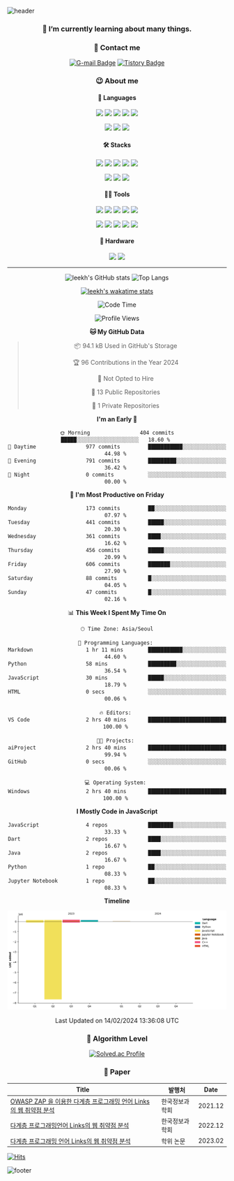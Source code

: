 ![header](https://capsule-render.vercel.app/api?type=waving&color=auto&height=150&section=header&text=👋%20Hi%20there&fontSize=90)

<div align="center">

### 🌱 I’m currently learning about many things.

<!-- icon site : https://simpleicons.org/  -->
<!-- badge site: https://shields.io/ -->
<!-- emoji site: https://www.webfx.com/tools/emoji-cheat-sheet/ -->

### 💌 Contact me

[![G-mail Badge](https://img.shields.io/badge/Gmail-EA4335?style=flat&logo=appveyor&logo=Gmail&logoColor=white&link=mailto:amysun125@gmail.com)](mailto:amysun125@gmail.com)
[![Tistory Badge](https://img.shields.io/badge/Tistory-000000?style=flat&logo=appveyor&logo=Tistory&logoColor=white&link=https://haileeq.tistory.com/)](https://haileeq.tistory.com/)
<!--~~[![Git Badge](https://img.shields.io/badge/GitPages-222222?style=flat&logo=appveyor&logo=GitHub&logoColor=white&link=https://leekh8.github.io/)](https://leekh8.github.io/)~~-->

### 😉 About me

#### 📢 Languages

<img src="https://img.shields.io/badge/C-A8B9CC?style=flat&logo=C&logoColor=white"/> <img src="https://img.shields.io/badge/C++-00599C?style=flat&logo=C%2B%2B&logoColor=white"/> <img src="https://img.shields.io/badge/Java-F44336?style=flat&logo=OpenJDK&logoColor=white"/> <img src="https://img.shields.io/badge/JavaScript-F7DF1E?style=flat&logo=JavaScript&logoColor=white"/> <img src="https://img.shields.io/badge/TypeScript-3178C6?style=flat&logo=TypeScript&logoColor=white"/> 

<img src="https://img.shields.io/badge/Python-3766AB?style=flat&logo=Python&logoColor=white"/> <img src="https://img.shields.io/badge/Dart-0175C2?style=flat&logo=Dart&logoColor=white"/> <img src="https://img.shields.io/badge/Markdown-000000?style=flat&logo=Markdown&logoColor=white"/>

#### 🛠️ Stacks

<img src="https://img.shields.io/badge/Node.js-339933?style=flat&logo=Node.js&logoColor=white"/> <img src="https://img.shields.io/badge/PostgreSQL-4169E1?style=flat&logo=PostgreSQL&logoColor=white"/> <img src="https://img.shields.io/badge/MySQL-4479A1?style=flat&logo=MySQL&logoColor=white"/> <img src="https://img.shields.io/badge/MongoDB-47A248?style=flat&logo=MongoDB&logoColor=white"/> <img src="https://img.shields.io/badge/Linux-FCC624?style=flat&logo=Linux&logoColor=white"/> 

<img src="https://img.shields.io/badge/Express.js-000000?style=flat&logo=Express&logoColor=white"/> <img src="https://img.shields.io/badge/Mongoose-880000?style=flat&logo=MongoDB&logoColor=white"/> <img src="https://img.shields.io/badge/Flask-000000?style=flat&logo=Flask&logoColor=white"/>

#### 💪🏼 Tools

<img src="https://img.shields.io/badge/GitHub-181717?style=flat&logo=GitHub&logoColor=white"/> <img src="https://img.shields.io/badge/Visual Studio-5C2D91?style=flat&logo=Visual Studio&logoColor=white"/> <img src="https://img.shields.io/badge/Visual Studio Code-007ACC?style=flat&logo=Visual Studio Code&logoColor=white"/> <img src="https://img.shields.io/badge/Eclipse IDE-2C2255?style=flat&logo=Eclipse IDE&logoColor=white"/> <img src="https://img.shields.io/badge/Android Studio-3DDC84?style=flat&logo=Android Studio&logoColor=white"/> 

<img src="https://img.shields.io/badge/Flutter-02569B?style=flat&logo=Flutter&logoColor=white"/> <img src="https://img.shields.io/badge/npm-CB3837?style=flat&logo=npm&logoColor=white"/> <img src="https://img.shields.io/badge/Vim-019733?style=flat&logo=Vim&logoColor=white"/> <img src="https://img.shields.io/badge/Notion-000000?style=flat&logo=Notion&logoColor=white"/> <img src="https://img.shields.io/badge/Arduino IDE-00979D?style=flat&logo=Arduino&logoColor=white"/> 


#### 🔧 Hardware
<img src="https://img.shields.io/badge/Arduino-00979D?style=flat&logo=Arduino&logoColor=white"/>
<img src="https://img.shields.io/badge/Raspberry Pi-A22846?style=flat&logo=Raspberry-Pi&logoColor=white"/>


-----
**<!-- git status site: https://github.com/anuraghazra/github-readme-stats -->**
**<!-- git status theme: https://github.com/anuraghazra/github-readme-stats/blob/master/themes/README.md -->**

![leekh's GitHub stats](https://github-readme-stats.vercel.app/api?username=leekh8&count_private=true&show_icons=true&layout=compact&exclude_repo=ERD,Colaboratory&theme=graywhite)
![Top Langs](https://github-readme-stats.vercel.app/api/top-langs/?username=leekh8&langs_count=10&layout=compact&exclude_repo=ERD,Colaboratory&theme=graywhite)

**<!-- wakatime stats site: https://wakatime.com/dashboard -->**

[![leekh's wakatime stats](https://github-readme-stats.vercel.app/api/wakatime?username=leekh&stats=last_7days&count_private=true&show_icons=true&langs_count=10&count_private=true&layout=compact)](https://github.com/anuraghazra/github-readme-stats)
<!--START_SECTION:waka-->
![Code Time](http://img.shields.io/badge/Code%20Time-323%20hrs%205%20mins-blue)

![Profile Views](http://img.shields.io/badge/Profile%20Views-14-blue)

**🐱 My GitHub Data** 

> 📦 94.1 kB Used in GitHub's Storage 
 > 
> 🏆 96 Contributions in the Year 2024
 > 
> 🚫 Not Opted to Hire
 > 
> 📜 13 Public Repositories 
 > 
> 🔑 1 Private Repositories 
 > 
**I'm an Early 🐤** 

```text
🌞 Morning                404 commits         █████░░░░░░░░░░░░░░░░░░░░   18.60 % 
🌆 Daytime                977 commits         ███████████░░░░░░░░░░░░░░   44.98 % 
🌃 Evening                791 commits         █████████░░░░░░░░░░░░░░░░   36.42 % 
🌙 Night                  0 commits           ░░░░░░░░░░░░░░░░░░░░░░░░░   00.00 % 
```
📅 **I'm Most Productive on Friday** 

```text
Monday                   173 commits         ██░░░░░░░░░░░░░░░░░░░░░░░   07.97 % 
Tuesday                  441 commits         █████░░░░░░░░░░░░░░░░░░░░   20.30 % 
Wednesday                361 commits         ████░░░░░░░░░░░░░░░░░░░░░   16.62 % 
Thursday                 456 commits         █████░░░░░░░░░░░░░░░░░░░░   20.99 % 
Friday                   606 commits         ███████░░░░░░░░░░░░░░░░░░   27.90 % 
Saturday                 88 commits          █░░░░░░░░░░░░░░░░░░░░░░░░   04.05 % 
Sunday                   47 commits          █░░░░░░░░░░░░░░░░░░░░░░░░   02.16 % 
```


📊 **This Week I Spent My Time On** 

```text
🕑︎ Time Zone: Asia/Seoul

💬 Programming Languages: 
Markdown                 1 hr 11 mins        ███████████░░░░░░░░░░░░░░   44.60 % 
Python                   58 mins             █████████░░░░░░░░░░░░░░░░   36.54 % 
JavaScript               30 mins             █████░░░░░░░░░░░░░░░░░░░░   18.79 % 
HTML                     0 secs              ░░░░░░░░░░░░░░░░░░░░░░░░░   00.06 % 

🔥 Editors: 
VS Code                  2 hrs 40 mins       █████████████████████████   100.00 % 

🐱‍💻 Projects: 
aiProject                2 hrs 40 mins       █████████████████████████   99.94 % 
GitHub                   0 secs              ░░░░░░░░░░░░░░░░░░░░░░░░░   00.06 % 

💻 Operating System: 
Windows                  2 hrs 40 mins       █████████████████████████   100.00 % 
```

**I Mostly Code in JavaScript** 

```text
JavaScript               4 repos             ████████░░░░░░░░░░░░░░░░░   33.33 % 
Dart                     2 repos             ████░░░░░░░░░░░░░░░░░░░░░   16.67 % 
Java                     2 repos             ████░░░░░░░░░░░░░░░░░░░░░   16.67 % 
Python                   1 repo              ██░░░░░░░░░░░░░░░░░░░░░░░   08.33 % 
Jupyter Notebook         1 repo              ██░░░░░░░░░░░░░░░░░░░░░░░   08.33 % 
```



**Timeline**

![Lines of Code chart](https://raw.githubusercontent.com/leekh8/leekh8/main/assets/bar_graph.png)


 Last Updated on 14/02/2024 13:36:08 UTC
<!--END_SECTION:waka-->

### 🏅 Algorithm Level

[![Solved.ac Profile](http://mazassumnida.wtf/api/v2/generate_badge?boj=leekh)](https://solved.ac/leekh/)

### 📑 Paper

| Title                                                                                                                                                                                                       | 발행처         | Date    |
| ----------------------------------------------------------------------------------------------------------------------------------------------------------------------------------------------------------- | -------------- | ------- |
| [OWASP ZAP 을 이용한 다계층 프로그래밍 언어 Links 의 웹 취약점 분석](https://www.dbpia.co.kr/Journal/articleDetail?nodeId=NODE11035877)                                                                     | 한국정보과학회 | 2021.12 |
| [다계층 프로그래밍언어 Links의 웹 취약점 분석](https://www.dbpia.co.kr/journal/articleDetail?nodeId=NODE11224401)                                                                                           | 한국정보과학회 | 2022.12 |
| [다계층 프로그래밍 언어 Links의 웹 취약점 분석](http://www.riss.kr/search/detail/DetailView.do?p_mat_type=be54d9b8bc7cdb09&control_no=b2153b3cea019db5ffe0bdc3ef48d419&keyword=%EC%9D%B4%EA%B7%9C%ED%95%B4) | 학위 논문      | 2023.02 |

</div>

[![Hits](https://hits.seeyoufarm.com/api/count/incr/badge.svg?url=https%3A%2F%2Fgithub.com%2Fleekh8&count_bg=%2318B4BB&title_bg=%234F6C70&icon=&icon_color=%23E7E7E7&title=Visits&edge_flat=false)](https://hits.seeyoufarm.com)

![footer](https://capsule-render.vercel.app/api?type=shark&color=auto&height=150&section=footer&text=👋%20Bye%20there&fontSize=90)

<!--
**leekh8/leekh8** is a ✨ _special_ ✨ repository because its `README.md` (this file) appears on your GitHub profile.

Here are some ideas to get you started:

- 🔭 I’m currently working on ...
- 🌱 I’m currently learning ...
- 👯 I’m looking to collaborate on ...
- 🤔 I’m looking for help with ...
- 💬 Ask me about ...
- 📫 How to reach me: ...
- 😄 Pronouns: ...
- ⚡ Fun fact: ...
-->
